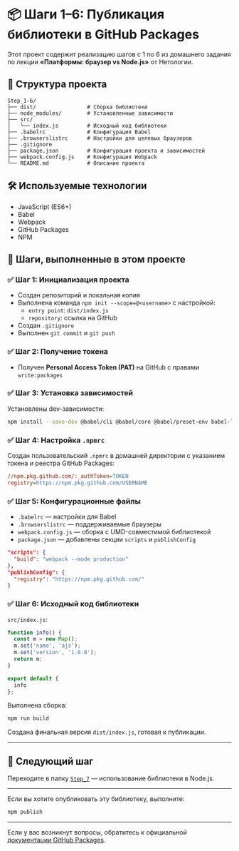 # 📦 Шаги 1–6: Публикация библиотеки в GitHub Packages

Этот проект содержит реализацию шагов с 1 по 6 из домашнего задания по лекции **«Платформы: браузер vs Node.js»** от Нетологии.

## 📁 Структура проекта

```
Step_1-6/
├── dist/                # Сборка библиотеки
├── node_modules/        # Установленные зависимости
├── src/
│   └── index.js         # Исходный код библиотеки
├── .babelrc             # Конфигурация Babel
├── .browserslistrc      # Настройки для целевых браузеров
├── .gitignore
├── package.json         # Конфигурация проекта и зависимостей
├── webpack.config.js    # Конфигурация Webpack
└── README.md            # Описание проекта
```

## 🛠️ Используемые технологии

- JavaScript (ES6+)
- Babel
- Webpack
- GitHub Packages
- NPM

## 🔧 Шаги, выполненные в этом проекте

### ✅ Шаг 1: Инициализация проекта

- Создан репозиторий и локальная копия
- Выполнена команда `npm init --scope=@<username>` с настройкой:
  - `entry point`: `dist/index.js`
  - `repository`: ссылка на GitHub
- Создан `.gitignore`
- Выполнен `git commit` и `git push`

### ✅ Шаг 2: Получение токена

- Получен **Personal Access Token (PAT)** на GitHub с правами `write:packages`

### ✅ Шаг 3: Установка зависимостей

Установлены dev-зависимости:

```bash
npm install --save-dev @babel/cli @babel/core @babel/preset-env babel-loader webpack webpack-cli
```

### ✅ Шаг 4: Настройка `.npmrc`

Создан пользовательский `.npmrc` в домашней директории с указанием токена и реестра GitHub Packages:

```ini
//npm.pkg.github.com/:_authToken=TOKEN
registry=https://npm.pkg.github.com/USERNAME
```

### ✅ Шаг 5: Конфигурационные файлы

- `.babelrc` — настройки для Babel
- `.browserslistrc` — поддерживаемые браузеры
- `webpack.config.js` — сборка с UMD-совместимой библиотекой
- `package.json` — добавлены секции `scripts` и `publishConfig`

```json
"scripts": {
  "build": "webpack --mode production"
},
"publishConfig": {
  "registry": "https://npm.pkg.github.com/"
}
```

### ✅ Шаг 6: Исходный код библиотеки

`src/index.js`:

```js
function info() {
  const m = new Map();
  m.set('name', 'ajs');
  m.set('version', '1.0.0');
  return m;
}

export default {
  info
};
```

Выполнена сборка:  
```bash
npm run build
```

Создана финальная версия `dist/index.js`, готовая к публикации.

---

## 📌 Следующий шаг

Переходите в папку [`Step_7`](../Step_7) — использование библиотеки в Node.js.

---

Если вы хотите опубликовать эту библиотеку, выполните:

```bash
npm publish
```

---

Если у вас возникнут вопросы, обратитесь к официальной [документации GitHub Packages](https://docs.github.com/en/packages).